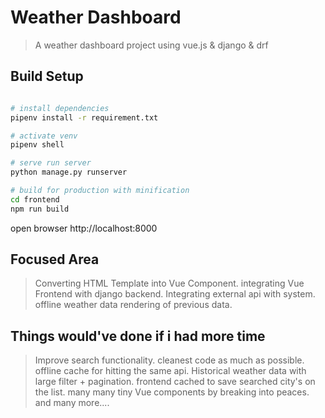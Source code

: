 # Weather Dashboard

> A weather dashboard project using vue.js & django & drf

## Build Setup

``` bash

# install dependencies
pipenv install -r requirement.txt

# activate venv
pipenv shell

# serve run server
python manage.py runserver

# build for production with minification
cd frontend
npm run build
```

open browser http://localhost:8000


## Focused Area
> Converting HTML Template into Vue Component. 
> integrating Vue Frontend with django backend. 
> Integrating external api with system. 
> offline weather data rendering of previous data. 

## Things would've done if i had more time
> Improve search functionality. 
> cleanest code as much as possible. 
> offline cache for hitting the same api. 
> Historical weather data with large filter + pagination. 
> frontend cached to save searched city's on the list. 
> many many tiny Vue components by breaking into peaces. 
> and many more.... 
